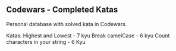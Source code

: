 ## Codewars - Completed Katas

Personal database with solved kata in Codewars.

Katas:
Highest and Lowest - 7 kyu
Break camelCase - 6 kyu
Count characters in your string - 6 Kyu
